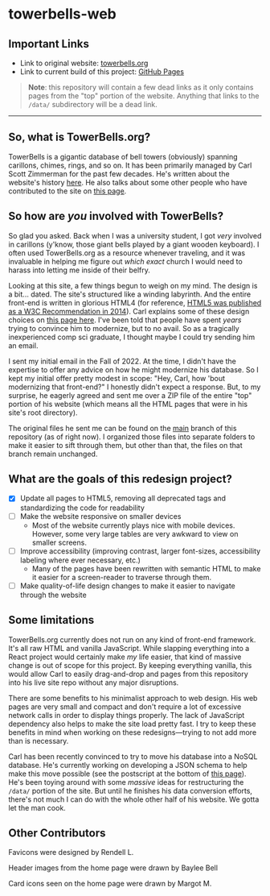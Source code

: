 # towerbells-web

## Important Links

- Link to original website: [towerbells.org](http://towerbells.org/)
- Link to current build of this project: [GitHub Pages](https://ganglyimp.github.io/towerbells-web/)

> **Note**: this repository will contain a few dead links as it only contains pages from the "top" portion of the website. Anything that links to the `/data/` subdirectory will be a dead link.

---

## So, what is TowerBells.org?

TowerBells is a gigantic database of bell towers (obviously) spanning carillons, chimes, rings, and so on. It has been primarily managed by Carl Scott Zimmerman for the past few decades. He's written about the website's history [here](https://towerbells.org/WebsiteHistory.html). He also talks about some other people who have contributed to the site on [this page](https://towerbells.org/data/Cred_Disc.html).

## So how are *you* involved with TowerBells?

So glad you asked. Back when I was a university student, I got *very* involved in carillons (y'know, those giant bells played by a giant wooden keyboard). I often used TowerBells.org as a resource whenever traveling, and it was invaluable in helping me figure out *which exact* church I would need to harass into letting me inside of their belfry. 

Looking at this site, a few things begun to weigh on my mind. The design is a bit... dated. The site's structured like a winding labyrinth. And the entire front-end is written in glorious HTML4 (for reference, [HTML5 was published as a W3C Recommendation in 2014](https://www.w3.org/press-releases/2014/html5-rec/)). Carl explains some of these design choices on [this page here](https://towerbells.org/data/maintenance.html). I've been told that people have spent *years* trying to convince him to modernize, but to no avail. So as a tragically inexperienced comp sci graduate, I thought maybe I could try sending him an email.

I sent my initial email in the Fall of 2022. At the time, I didn't have the expertise to offer any advice on how he might modernize his database. So I kept my initial offer pretty modest in scope: "Hey, Carl, how 'bout modernizing that front-end?" I honestly didn't expect a response. But, to my surprise, he eagerly agreed and sent me over a ZIP file of the entire "top" portion of his website (which means all the HTML pages that were in his site's root directory).

The original files he sent me can be found on the [main](https://github.com/ganglyimp/towerbells-web/tree/main) branch of this repository (as of right now). I organized those files into separate folders to make it easier to sift through them, but other than that, the files on that branch remain unchanged.

## What are the goals of this redesign project?

- [x] Update all pages to HTML5, removing all deprecated tags and standardizing the code for readability
- [ ] Make the website responsive on smaller devices
  - Most of the website currently plays nice with mobile devices. However, some very large tables are very awkward to view on smaller screens.
- [ ] Improve accessibility (improving contrast, larger font-sizes, accessibility labeling where ever necessary, etc.)
  - Many of the pages have been rewritten with semantic HTML to make it easier for a screen-reader to traverse through them.
- [ ] Make quality-of-life design changes to make it easier to navigate through the website

## Some limitations

TowerBells.org currently does not run on any kind of front-end framework. It's all raw HTML and vanilla JavaScript. While slapping everything into a React project would certainly make *my* life easier, that kind of massive change is out of scope for this project. By keeping everything vanilla, this would allow Carl to easily drag-and-drop and pages from this repository into his live site repo without any major disruptions.

There are some benefits to his minimalist approach to web design. His web pages are very small and compact and don't require a lot of excessive network calls in order to display things properly. The lack of JavaScript dependency also helps to make the site load pretty fast. I try to keep these benefits in mind when working on these redesigns—trying to not add more than is necessary.

Carl has been recently convinced to try to move his database into a NoSQL database. He's currently working on developing a JSON schema to help make this move possible (see the postscript at the bottom of [this page](https://towerbells.org/data/maintenance.html)). He's been toying around with some *massive* ideas for restructuring the `/data/` portion of the site. But until he finishes his data conversion efforts, there's not much I can do with the whole other half of his website. We gotta let the man cook.

## Other Contributors

Favicons were designed by Rendell L.

Header images from the home page were drawn by Baylee Bell

Card icons seen on the home page were drawn by Margot M.
